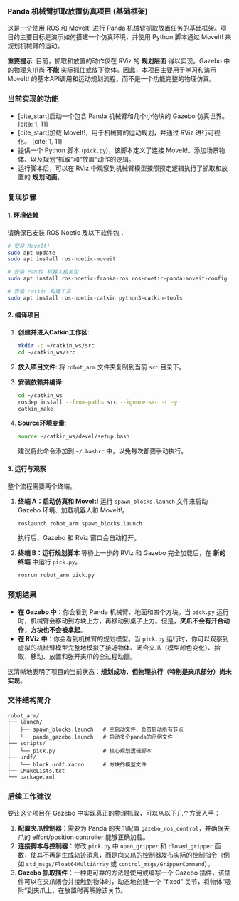 ### Panda 机械臂抓取放置仿真项目 (基础框架)

这是一个使用 ROS 和 MoveIt\! 进行 Panda 机械臂抓取放置任务的基础框架。项目的主要目标是演示如何搭建一个仿真环境，并使用 Python 脚本通过 MoveIt\! 来规划机械臂的运动。

**重要提示**: 目前，抓取和放置的动作仅在 RViz 的 **规划层面** 得以实现。Gazebo 中的物理夹爪尚 **不能** 实际抓住或放下物体。因此，本项目主要用于学习和演示 MoveIt\! 的基本API调用和运动规划流程，而不是一个功能完整的物理仿真。

### 当前实现的功能

  * [cite\_start]启动一个包含 Panda 机械臂和几个小物块的 Gazebo 仿真世界。 [cite: 1, 11]
  * [cite\_start]加载 MoveIt\!，用于机械臂的运动规划，并通过 RViz 进行可视化。 [cite: 1, 11]
  * 提供一个 Python 脚本 (`pick.py`)，该脚本定义了连接 MoveIt\!、添加场景物体、以及规划“抓取”和“放置”动作的逻辑。
  * 运行脚本后，可以在 RViz 中观察到机械臂模型按照预定逻辑执行了抓取和放置的 **规划动画**。

### 复现步骤

#### 1\. 环境依赖

请确保已安装 ROS Noetic 及以下软件包：

```bash
# 安装 MoveIt!
sudo apt update
sudo apt install ros-noetic-moveit

# 安装 Panda 机器人相关包
sudo apt install ros-noetic-franka-ros ros-noetic-panda-moveit-config

# 安装 catkin 构建工具
sudo apt install ros-noetic-catkin python3-catkin-tools
```

#### 2\. 编译项目

1.  **创建并进入Catkin工作区**:

    ```bash
    mkdir -p ~/catkin_ws/src
    cd ~/catkin_ws/src
    ```

2.  **放入项目文件**:
    将 `robot_arm` 文件夹复制到当前 `src` 目录下。

3.  **安装依赖并编译**:

    ```bash
    cd ~/catkin_ws
    rosdep install --from-paths src --ignore-src -r -y
    catkin_make
    ```

4.  **Source环境变量**:

    ```bash
    source ~/catkin_ws/devel/setup.bash
    ```

    建议将此命令添加到 `~/.bashrc` 中，以免每次都要手动执行。

#### 3\. 运行与观察

整个流程需要两个终端。

1.  **终端 A：启动仿真和 MoveIt\!**
    运行 `spawn_blocks.launch` 文件来启动 Gazebo 环境、加载机器人和 MoveIt\!。

    ```bash
    roslaunch robot_arm spawn_blocks.launch
    ```

    执行后，Gazebo 和 RViz 窗口会自动打开。

2.  **终端 B：运行规划脚本**
    等待上一步的 RViz 和 Gazebo 完全加载后，在 **新的终端** 中运行 `pick.py`。

    ```bash
    rosrun robot_arm pick.py
    ```

### 预期结果

  * **在 Gazebo 中**：你会看到 Panda 机械臂、地面和四个方块。当 `pick.py` 运行时，机械臂会移动到方块上方，再移动到桌子上方。但是，**夹爪不会有开合动作，方块也不会被拿起**。
  * **在 RViz 中**：你会看到机械臂的规划模型。当 `pick.py` 运行时，你可以观察到虚拟的机械臂模型完整地模拟了接近物体、闭合夹爪（模型颜色变化）、拾取、移动、放置和张开夹爪的全过程动画。

这清晰地表明了项目的当前状态：**规划成功，但物理执行（特别是夹爪部分）尚未实现**。

### 文件结构简介

```
robot_arm/
├── launch/
│   ├── spawn_blocks.launch   # 主启动文件，负责启动所有节点
│   └── panda_gazebo.launch   # 启动多个panda的示例文件
├── scripts/
│   └── pick.py               # 核心规划逻辑脚本
├── urdf/
│   └── block.urdf.xacro      # 方块的模型文件
├── CMakeLists.txt
└── package.xml
```

### 后续工作建议

要让这个项目在 Gazebo 中实现真正的物理抓取，可以从以下几个方面入手：

1.  **配置夹爪控制器**：需要为 Panda 的夹爪配置 `gazebo_ros_control`，并确保夹爪的 effort/position controller 能够正确加载。
2.  **连接脚本与控制器**：修改 `pick.py` 中 `open_gripper` 和 `closed_gripper` 函数，使其不再是生成轨迹消息，而是向夹爪的控制器发布实际的控制指令（例如 `std_msgs/Float64MultiArray` 或 `control_msgs/GripperCommand`）。
3.  **Gazebo 抓取插件**：一种更可靠的方法是使用或编写一个 Gazebo 插件，该插件可以在夹爪闭合并接触到物体时，动态地创建一个 "fixed" 关节，将物体“吸附”到夹爪上，在放置时再解除该关节。